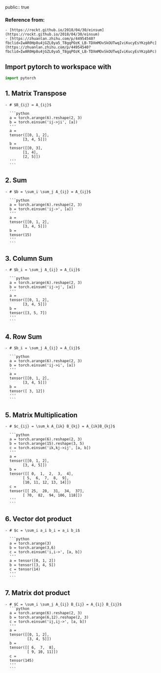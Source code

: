 public:: true

### Reference from:
	- [https://rockt.github.io/2018/04/30/einsum](https://rockt.github.io/2018/04/30/einsum)
	- [https://zhuanlan.zhihu.com/p/44954540?fbclid=IwAR0Hp8u4jGZL0ya5_T8gqPOzK_LB-TDXmMOvSkOUTwqIviKucyEsYKzpbPc](https://zhuanlan.zhihu.com/p/44954540?fbclid=IwAR0Hp8u4jGZL0ya5_T8gqPOzK_LB-TDXmMOvSkOUTwqIviKucyEsYKzpbPc)
## Import pytorch to workspace with

```python
import pytorch
```
## 1. Matrix Transpose
	- # $B_{ij} = A_{ij}$
	  
	  ```python
	  a = torch.arange(6).reshape(2, 3)
	  b = torch.einsum('ij->ji', [a])
	  '''
	  a = 
	  tensor([[0, 1, 2],
	        [3, 4, 5]])
	  b =
	  tensor([[0, 3],
	        [1, 4],
	        [2, 5]])
	  '''
	  ```
## 2. Sum
	- # $b = \sum_i \sum_j A_{ij} = A_{ij}$
	  
	  ```python
	  a = torch.arange(6).reshape(2, 3)
	  b = torch.einsum('ij->', [a])
	  '''
	  a =
	  tensor([[0, 1, 2],
	        [3, 4, 5]])
	  b =
	  tensor(15)
	  '''
	  ```
## 3. Column Sum
	- # $b_i = \sum_j A_{ij} = A_{ij}$
	  
	  ```python
	  a = torch.arange(6).reshape(2, 3)
	  b = torch.einsum('ij->j', [a])
	  '''
	  a =
	  tensor([[0, 1, 2],
	        [3, 4, 5]])
	  b = 
	  tensor([3, 5, 7])
	  '''
	  ```
## 4. Row Sum
	- # $b_i = \sum_j A_{ij} = A_{ij}$
	  
	  ```python
	  a = torch.arange(6).reshape(2, 3)
	  b = torch.einsum('ij->i', [a])
	  '''
	  a =
	  tensor([[0, 1, 2],
	        [3, 4, 5]])
	  b = 
	  tensor([ 3, 12])
	  '''
	  ```
## 5. Matrix Multiplication
	- # $c_{ij} = \sum_k A_{ik} B_{kj} = A_{ik}B_{kj}$
	  
	  ```python
	  a = torch.arange(6).reshape(2, 3)
	  b = torch.arange(15).reshape(3, 5)
	  c = torch.einsum('ik,kj->ij', [a, b])
	  '''
	  a =
	  tensor([[0, 1, 2],
	        [3, 4, 5]])
	  b = 
	  tensor([[ 0,  1,  2,  3,  4],
	        [ 5,  6,  7,  8,  9],
	        [10, 11, 12, 13, 14]])
	  c = 
	  tensor([[ 25,  28,  31,  34,  37],
	        [ 70,  82,  94, 106, 118]])
	  '''
	  ```
## 6. Vector dot product
	- # $c = \sum_i a_i b_i = a_i b_i$
	  
	  ```python
	  a = torch.arange(3)
	  b = torch.arange(3,6)
	  c = torch.einsum('i,i->', [a, b])
	  '''
	  a = tensor([0, 1, 2])
	  b = tensor([3, 4, 5])
	  c = tensor(14)
	  '''
	  ```
## 7. Matrix dot product
	- # $C = \sum_i \sum_j A_{ij} B_{ij} = A_{ij} B_{ij}$
	  ```python
	  a = torch.arange(6).reshape(2, 3)
	  b = torch.arange(6,12).reshape(2, 3)
	  c = torch.einsum('ij,ij->', [a, b])
	  '''
	  a = 
	  tensor([[0, 1, 2],
	          [3, 4, 5]])
	  b = 
	  tensor([[ 6,  7,  8],
	          [ 9, 10, 11]])
	  c = 
	  tensor(145)
	  '''
	  ```